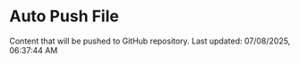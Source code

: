 # Auto Push File

Content that will be pushed to GitHub repository.
Last updated: 07/08/2025, 06:37:44 AM